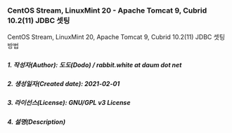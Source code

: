 ### CentOS Stream, LinuxMint 20 - Apache Tomcat 9, Cubrid 10.2(11) JDBC 셋팅
CentOS Stream, LinuxMint 20, Apache Tomcat 9, Cubrid 10.2(11) JDBC 셋팅 방법
#####
##### 1. 작성자(Author): 도도(Dodo) / rabbit.white at daum dot net
##### 2. 생성일자(Created date): 2021-02-01
##### 3. 라이선스(License): GNU/GPL v3 License
##### 4. 설명(Description)
